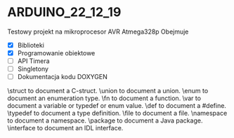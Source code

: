 # ARDUINO_22_12_19

Testowy projekt na mikroprocesor AVR Atmega328p
Obejmuje 

- [x] Biblioteki
- [x] Programowanie obiektowe
- [ ] API Timera
- [ ] Singletony
- [ ] Dokumentacja kodu DOXYGEN

\struct to document a C-struct.
\union to document a union.
\enum to document an enumeration type.
\fn to document a function.
\var to document a variable or typedef or enum value.
\def to document a #define.
\typedef to document a type definition.
\file to document a file.
\namespace to document a namespace.
\package to document a Java package.
\interface to document an IDL interface.